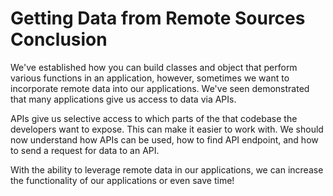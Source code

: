 # Getting Data from Remote Sources Conclusion

We've established how you can build classes and object that perform various
functions in an application, however, sometimes we want to incorporate remote
data into our applications. We've seen demonstrated that many applications give
us access to data via APIs.

APIs give us selective access to which parts of the that codebase the developers
want to expose. This can make it easier to work with. We should now understand
how APIs can be used, how to find API endpoint, and how to send a request for
data to an API.

With the ability to leverage remote data in our applications, we can increase
the functionality of our applications or even save time!
